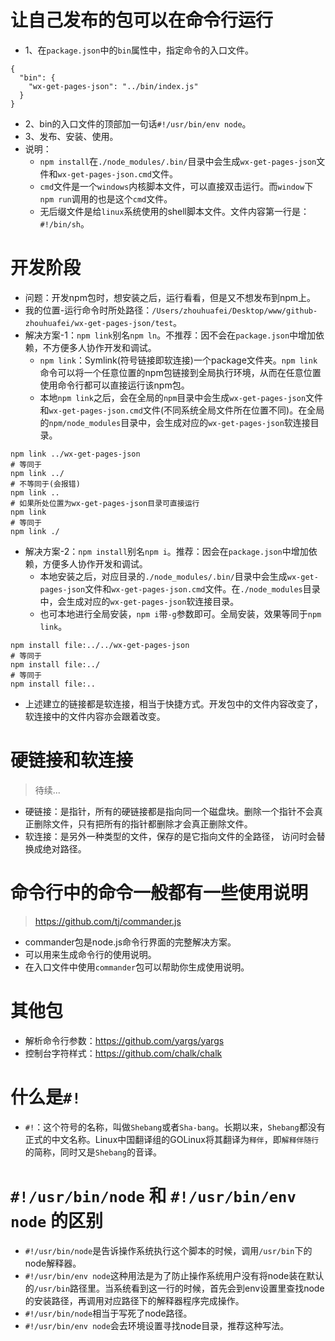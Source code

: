 # 让自己发布的包可以在命令行运行
* 1、在`package.json`中的`bin`属性中，指定命令的入口文件。
```
{
  "bin": {
    "wx-get-pages-json": "../bin/index.js"
  }
}
```
* 2、bin的入口文件的顶部加一句话`#!/usr/bin/env node`。
* 3、发布、安装、使用。
* 说明：
    - `npm install`在`./node_modules/.bin/`目录中会生成`wx-get-pages-json`文件和`wx-get-pages-json.cmd`文件。
    - `cmd`文件是一个`windows`内核脚本文件，可以直接双击运行。而`window`下`npm run`调用的也是这个`cmd`文件。
    - 无后缀文件是给`linux`系统使用的shell脚本文件。文件内容第一行是：`#!/bin/sh`。

# 开发阶段
* 问题：开发npm包时，想安装之后，运行看看，但是又不想发布到npm上。
* 我的位置-运行命令时所处路径：`/Users/zhouhuafei/Desktop/www/github-zhouhuafei/wx-get-pages-json/test`。
* 解决方案-1：`npm link`别名`npm ln`。不推荐：因不会在`package.json`中增加依赖，不方便多人协作开发和调试。
    - `npm link`：Symlink(符号链接即软连接)一个package文件夹。`npm link`命令可以将一个任意位置的npm包链接到全局执行环境，从而在任意位置使用命令行都可以直接运行该npm包。
    - 本地`npm link`之后，会在全局的`npm`目录中会生成`wx-get-pages-json`文件和`wx-get-pages-json.cmd`文件(不同系统全局文件所在位置不同)。在全局的`npm/node_modules`目录中，会生成对应的`wx-get-pages-json`软连接目录。
```
npm link ../wx-get-pages-json
# 等同于
npm link ../
# 不等同于(会报错)
npm link ..
# 如果所处位置为wx-get-pages-json目录可直接运行
npm link
# 等同于
npm link ./
```
* 解决方案-2：`npm install`别名`npm i`。推荐：因会在`package.json`中增加依赖，方便多人协作开发和调试。
    - 本地安装之后，对应目录的`./node_modules/.bin/`目录中会生成`wx-get-pages-json`文件和`wx-get-pages-json.cmd`文件。在`./node_modules`目录中，会生成对应的`wx-get-pages-json`软连接目录。
    - 也可本地进行全局安装，`npm i`带`-g`参数即可。全局安装，效果等同于`npm link`。
```
npm install file:../../wx-get-pages-json
# 等同于
npm install file:../
# 等同于
npm install file:..
```
* 上述建立的链接都是软连接，相当于快捷方式。开发包中的文件内容改变了，软连接中的文件内容亦会跟着改变。

# 硬链接和软连接
> 待续...
* 硬链接：是指针，所有的硬链接都是指向同一个磁盘块。删除一个指针不会真正删除文件，只有把所有的指针都删除才会真正删除文件。
* 软连接：是另外一种类型的文件，保存的是它指向文件的全路径， 访问时会替换成绝对路径。

# 命令行中的命令一般都有一些使用说明
> https://github.com/tj/commander.js
* commander包是node.js命令行界面的完整解决方案。
* 可以用来生成命令行的使用说明。
* 在入口文件中使用```commander```包可以帮助你生成使用说明。

# 其他包
* 解析命令行参数：https://github.com/yargs/yargs
* 控制台字符样式：https://github.com/chalk/chalk

# 什么是`#!`
* `#!`：这个符号的名称，叫做`Shebang`或者`Sha-bang`。长期以来，`Shebang`都没有正式的中文名称。Linux中国翻译组的GOLinux将其翻译为`释伴`，即`解释伴随行`的简称，同时又是`Shebang`的音译。

# ```#!/usr/bin/node``` 和 ```#!/usr/bin/env node``` 的区别
* ```#!/usr/bin/node```是告诉操作系统执行这个脚本的时候，调用```/usr/bin```下的node解释器。
* ```#!/usr/bin/env node```这种用法是为了防止操作系统用户没有将node装在默认的```/usr/bin```路径里。当系统看到这一行的时候，首先会到env设置里查找node的安装路径，再调用对应路径下的解释器程序完成操作。
* ```#!/usr/bin/node```相当于写死了node路径。
* ```#!/usr/bin/env node```会去环境设置寻找node目录，推荐这种写法。
